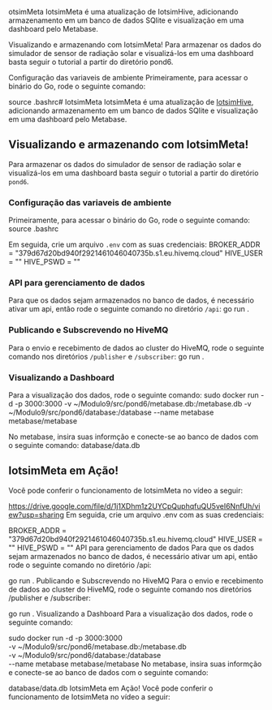 otsimMeta
IotsimMeta é uma atualização de IotsimHive, adicionando armazenamento em um banco de dados SQlite e visualização em uma dashboard pelo Metabase.

Visualizando e armazenando com IotsimMeta!
Para armazenar os dados do simulador de sensor de radiação solar e visualizá-los em uma dashboard basta seguir o tutorial a partir do diretório pond6.

Configuração das variaveis de ambiente
Primeiramente, para acessar o binário do Go, rode o seguinte comando:

source .bashrc# IotsimMeta
IotsimMeta é uma atualização de
[IotsimHive](https://github.com/IgorSFG/Modulo9/tree/main/src/pond4),
adicionando armazenamento em um banco de dados SQlite e visualização em uma dashboard pelo Metabase.

## Visualizando e armazenando com IotsimMeta!
Para armazenar os dados do simulador de sensor de radiação solar e visualizá-los em uma dashboard basta seguir o tutorial a partir do diretório `pond6`.

### Configuração das variaveis de ambiente
Primeiramente, para acessar o binário do Go, rode o seguinte comando:
source .bashrc


Em seguida, crie um arquivo `.env` com as suas credenciais:
BROKER_ADDR = "379d67d20bd940f2921461046040735b.s1.eu.hivemq.cloud" HIVE_USER = "" HIVE_PSWD = ""


### API para gerenciamento de dados
Para que os dados sejam armazenados no banco de dados, é necessário ativar um api, então rode o seguinte comando no diretório `/api`:
go run .


### Publicando e Subscrevendo no HiveMQ
Para o envio e recebimento de dados ao cluster do HiveMQ, rode o seguinte comando nos diretórios `/publisher` e `/subscriber`:
go run .


### Visualizando a Dashboard
Para a visualização dos dados, rode o seguinte comando:
sudo docker run -d -p 3000:3000
-v ~/Modulo9/src/pond6/metabase.db:/metabase.db
-v ~/Modulo9/src/pond6/database:/database
--name metabase metabase/metabase


No metabase, insira suas informção e conecte-se ao banco de dados com o seguinte comando:
database/data.db


## IotsimMeta em Ação!
Você pode conferir o funcionamento de IotsimMeta no vídeo a seguir:

https://drive.google.com/file/d/1j1XDhm1z2UYCpQuphqfuQU5veI6NnfUh/view?usp=sharing
Em seguida, crie um arquivo .env com as suas credenciais:

BROKER_ADDR = "379d67d20bd940f2921461046040735b.s1.eu.hivemq.cloud"
HIVE_USER = "<seu-nome-de-usuario-aqui>"
HIVE_PSWD = "<sua-senha-cadastrada-aqui>"
API para gerenciamento de dados
Para que os dados sejam armazenados no banco de dados, é necessário ativar um api, então rode o seguinte comando no diretório /api:

go run .
Publicando e Subscrevendo no HiveMQ
Para o envio e recebimento de dados ao cluster do HiveMQ, rode o seguinte comando nos diretórios /publisher e /subscriber:

go run .
Visualizando a Dashboard
Para a visualização dos dados, rode o seguinte comando:

sudo docker run -d -p 3000:3000 \
-v ~<caminho-absoluto>/Modulo9/src/pond6/metabase.db:/metabase.db \
-v ~<caminho-absoluto>/Modulo9/src/pond6/database:/database \
--name metabase metabase/metabase
No metabase, insira suas informção e conecte-se ao banco de dados com o seguinte comando:

database/data.db
IotsimMeta em Ação!
Você pode conferir o funcionamento de IotsimMeta no vídeo a seguir:
